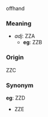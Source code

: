 offhand
### Meaning
+ _adj_: ZZA
    + __eg__: ZZB

### Origin

ZZC

### Synonym

__eg__: ZZD

+ ZZE


